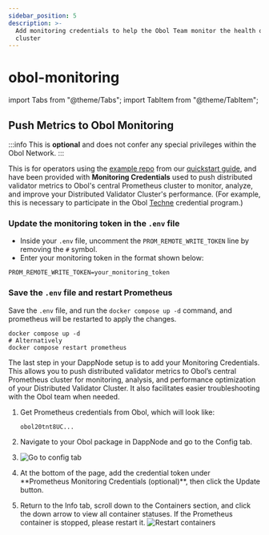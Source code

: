```yaml
---
sidebar_position: 5
description: >-
  Add monitoring credentials to help the Obol Team monitor the health of your
  cluster
---
```


# obol-monitoring

import Tabs from "@theme/Tabs"; import TabItem from "@theme/TabItem";

## Push Metrics to Obol Monitoring

:::info This is **optional** and does not confer any special privileges within the Obol Network. :::

This is for operators using the [example repo](https://github.com/ObolNetwork/charon-distributed-validator-node) from our [quickstart guide](quickstart_overview.md), and have been provided with **Monitoring Credentials** used to push distributed validator metrics to Obol's central Prometheus cluster to monitor, analyze, and improve your Distributed Validator Cluster's performance. (For example, this is necessary to participate in the Obol [Techne](https://squadstaking.com/techne) credential program.)

### Update the monitoring token in the `.env` file

* Inside your `.env` file, uncomment the `PROM_REMOTE_WRITE_TOKEN` line by removing the `#` symbol.
* Enter your monitoring token in the format shown below:

```shell
PROM_REMOTE_WRITE_TOKEN=your_monitoring_token
```

### Save the `.env` file and restart Prometheus

Save the `.env` file, and run the `docker compose up -d` command, and prometheus will be restarted to apply the changes.

```shell
docker compose up -d
# Alternatively
docker compose restart prometheus
```

The last step in your DappNode setup is to add your Monitoring Credentials. This allows you to push distributed validator metrics to Obol’s central Prometheus cluster for monitoring, analysis, and performance optimization of your Distributed Validator Cluster. It also facilitates easier troubleshooting with the Obol team when needed.

1.  Get Prometheus credentials from Obol, which will look like:

    ```
    obol20tnt8UC...
    ```
2. Navigate to your Obol package in DappNode and go to the Config tab.
3. ![Go to config tab](../../img/monitoringDappnode.png)
4. At the bottom of the page, add the credential token under \*\*Prometheus Monitoring Credentials (optional)\*\*, then click the Update button.
5. Return to the Info tab, scroll down to the Containers section, and click the down arrow to view all container statuses. If the Prometheus container is stopped, please restart it. ![Restart containers](../../img/restart-dappnode-container.png)
